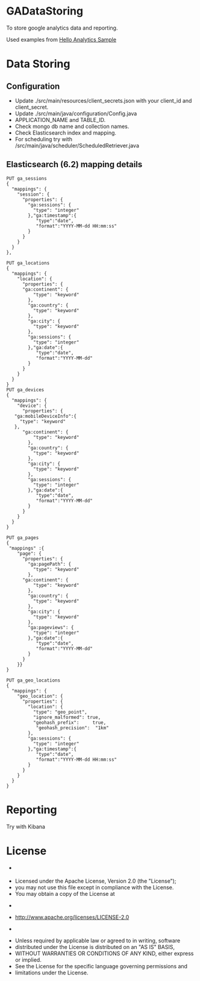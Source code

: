 # GADataStoring
To store google analytics data and reporting.

Used examples from [Hello Analytics Sample](https://github.com/google/google-api-java-client-samples/blob/master/analytics-cmdline-sample/src/main/java/com/google/api/services/samples/analytics/cmdline/HelloAnalyticsApiSample.java)

# Data Storing
## Configuration
* Update ./src/main/resources/client_secrets.json with your client_id and client_secret.
* Update ./src/main/java/configuration/Config.java
* APPLICATION_NAME and TABLE_ID.
* Check mongo db name and collection names.
* Check Elasticsearch index and mapping.
* For scheduling try with /src/main/java/scheduler/ScheduledRetriever.java

## Elasticsearch (6.2) mapping details 
```
PUT ga_sessions
{
  "mappings": {
    "session": {
      "properties": {
        "ga:sessions": {
          "type": "integer"
        },"ga:timestamp":{
           "type":"date",
           "format":"YYYY-MM-dd HH:mm:ss"
        }
      }
    }
  }
},
 
PUT ga_locations
{
  "mappings": {
    "location": {
      "properties": {
      "ga:continent": {
          "type": "keyword"
        },
        "ga:country": {
          "type": "keyword"
        },
        "ga:city": {
          "type": "keyword"
        },
        "ga:sessions": {
          "type": "integer"
        },"ga:date":{
           "type":"date",
           "format":"YYYY-MM-dd"
        }
      }
    }
  }
}
PUT ga_devices
{
  "mappings": {
    "device": {
      "properties": {
   "ga:mobileDeviceInfo":{
     "type": "keyword"
   },
      "ga:continent": {
          "type": "keyword"
        },
        "ga:country": {
          "type": "keyword"
        },
        "ga:city": {
          "type": "keyword"
        },
        "ga:sessions": {
          "type": "integer"
        },"ga:date":{
           "type":"date",
           "format":"YYYY-MM-dd"
        }
      }
    }
  }
}
   
PUT ga_pages
{
 "mappings" :{
    "page": {
      "properties": {
        "ga:pagePath": {
          "type": "keyword"
        },
      "ga:continent": {
          "type": "keyword"
        },
        "ga:country": {
          "type": "keyword"
        },
        "ga:city": {
          "type": "keyword"
        },
        "ga:pageviews": {
          "type": "integer"
        },"ga:date":{
           "type":"date",
           "format":"YYYY-MM-dd"
        }
      }
    }}
}

PUT ga_geo_locations
{
  "mappings": {
    "geo_location": {
      "properties": {
        "location": {
          "type": "geo_point",
          "ignore_malformed": true,
		  "geohash_prefix":     true,
		   "geohash_precision":  "1km"
        },
        "ga:sessions": {
          "type": "integer"
        },"ga:timestamp":{
           "type":"date",
           "format":"YYYY-MM-dd HH:mm:ss"
        }
      }
    }
  }
}

```
# Reporting
Try with Kibana

# License
 * <p/>
 * Licensed under the Apache License, Version 2.0 (the "License");
 * you may not use this file except in compliance with the License.
 * You may obtain a copy of the License at
 * <p/>
 * http://www.apache.org/licenses/LICENSE-2.0
 * <p/>
 * Unless required by applicable law or agreed to in writing, software
 * distributed under the License is distributed on an "AS IS" BASIS,
 * WITHOUT WARRANTIES OR CONDITIONS OF ANY KIND, either express or implied.
 * See the License for the specific language governing permissions and
 * limitations under the License.

